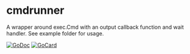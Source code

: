 # cmdrunner

A wrapper around exec.Cmd with an output callback function and wait handler. See example folder for usage.

[![GoDoc][1]][2]
[![GoCard][3]][4]

[1]: https://godoc.org/github.com/mlctrez/cmdrunner?status.svg
[2]: https://godoc.org/github.com/mlctrez/cmdrunner
[3]: https://goreportcard.com/badge/github.com/mlctrez/cmdrunner
[4]: https://goreportcard.com/report/github.com/mlctrez/cmdrunner
 
 
